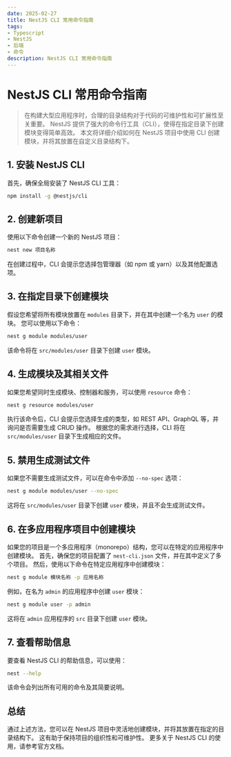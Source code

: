 ```yaml
---
date: 2025-02-27
title: NestJS CLI 常用命令指南
tags:
- Typescript
- NestJS
- 后端
- 命令
description: NestJS CLI 常用命令指南
---
```


# NestJS CLI 常用命令指南

> 在构建大型应用程序时，合理的目录结构对于代码的可维护性和可扩展性至关重要。 NestJS 提供了强大的命令行工具（CLI），使得在指定目录下创建模块变得简单高效。 本文将详细介绍如何在 NestJS 项目中使用 CLI 创建模块，并将其放置在自定义目录结构下。

## 1. 安装 NestJS CLI

首先，确保全局安装了 NestJS CLI 工具：

```bash
npm install -g @nestjs/cli
```



## 2. 创建新项目

使用以下命令创建一个新的 NestJS 项目：

```bash
nest new 项目名称
```

在创建过程中，CLI 会提示您选择包管理器（如 npm 或 yarn）以及其他配置选项。



## 3. 在指定目录下创建模块

假设您希望将所有模块放置在 `modules` 目录下，并在其中创建一个名为 `user` 的模块。 您可以使用以下命令：

```bash
nest g module modules/user
```

该命令将在 `src/modules/user` 目录下创建 `user` 模块。



## 4. 生成模块及其相关文件

如果您希望同时生成模块、控制器和服务，可以使用 `resource` 命令：

```bash
nest g resource modules/user
```



执行该命令后，CLI 会提示您选择生成的类型，如 REST API、GraphQL 等，并询问是否需要生成 CRUD 操作。 根据您的需求进行选择，CLI 将在 `src/modules/user` 目录下生成相应的文件。



## 5. 禁用生成测试文件

如果您不需要生成测试文件，可以在命令中添加 `--no-spec` 选项：

```bash
nest g module modules/user --no-spec
```



这将在 `src/modules/user` 目录下创建 `user` 模块，并且不会生成测试文件。



## 6. 在多应用程序项目中创建模块

如果您的项目是一个多应用程序（monorepo）结构，您可以在特定的应用程序中创建模块。 首先，确保您的项目配置了 `nest-cli.json` 文件，并在其中定义了多个项目。 然后，使用以下命令在特定应用程序中创建模块：

```bash
nest g module 模块名称 -p 应用名称
```

例如，在名为 `admin` 的应用程序中创建 `user` 模块：

```bash
nest g module user -p admin
```

这将在 `admin` 应用程序的 `src` 目录下创建 `user` 模块。



## 7. 查看帮助信息

要查看 NestJS CLI 的帮助信息，可以使用：

```bash
nest --help
```

该命令会列出所有可用的命令及其简要说明。



## 总结

通过上述方法，您可以在 NestJS 项目中灵活地创建模块，并将其放置在指定的目录结构下。 这有助于保持项目的组织性和可维护性。 更多关于 NestJS CLI 的使用，请参考官方文档。
